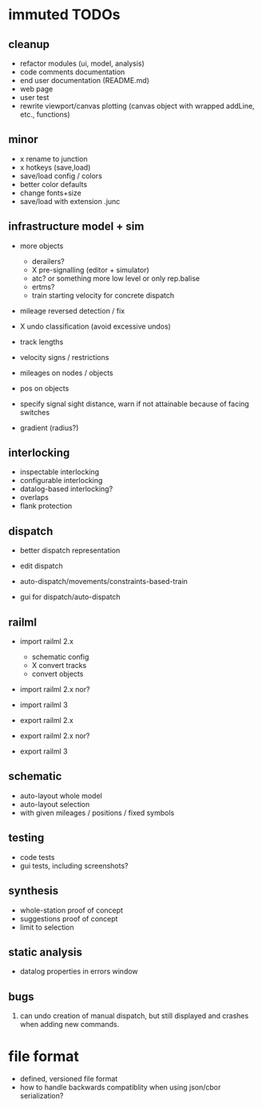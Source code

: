 # immuted TODOs

## cleanup
* refactor modules (ui, model, analysis)
* code comments documentation
* end user documentation (README.md)
* web page
* user test
* rewrite viewport/canvas plotting (canvas object with wrapped addLine, etc., functions)

## minor
* x  rename to junction
* x  hotkeys (save,load)
* save/load config / colors
* better color defaults
* change fonts+size
* save/load with extension .junc

## infrastructure model + sim
* more objects
  * derailers?
  * X pre-signalling (editor + simulator)
  * atc? or something more low level
         or only rep.balise
  * ertms?
  * train starting velocity for concrete dispatch

* mileage reversed detection / fix
* X undo classification (avoid excessive undos)
* track lengths
* velocity signs / restrictions
* mileages on nodes / objects
* pos on objects
* specify signal sight distance, warn if not attainable because of facing switches
* gradient (radius?)

## interlocking
* inspectable interlocking
* configurable interlocking
* datalog-based interlocking?
* overlaps
* flank protection

## dispatch
* better dispatch representation
* edit dispatch
* auto-dispatch/movements/constraints-based-train

* gui for dispatch/auto-dispatch

## railml

* import railml 2.x 
  * schematic config
  * X  convert tracks
  *    convert objects

* import railml 2.x nor?
* import railml 3
* export railml 2.x
* export railml 2.x nor?
* export railml 3

## schematic
* auto-layout whole model
* auto-layout selection
* with given mileages / positions / fixed symbols

## testing

* code tests
* gui tests, including screenshots?

## synthesis

* whole-station proof of concept
* suggestions proof of concept
* limit to selection

## static analysis

* datalog properties in errors window


## bugs
1. can undo creation of manual dispatch, but still displayed and crashes when adding new commands.

# file format

* defined, versioned file format 
* how to handle backwards compatiblity when using json/cbor serialization?





